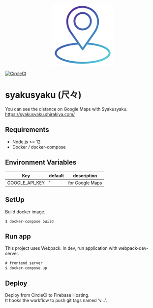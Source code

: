 <p align="center">
  <img width="200" height="200" src="https://raw.githubusercontent.com/shirakiya/syakusyaku/master/src/assets/logo.png">
</p>

[![CircleCI](https://circleci.com/gh/shirakiya/syakusyaku.svg?style=svg)](https://circleci.com/gh/shirakiya/syakusyaku)

# syakusyaku (尺々)
You can see the distance on Google Maps with Syakusyaku.  
https://syakusyaku.shirakiya.com/


## Requirements
- Node.js >= 12
- Docker / docker-compose


## Environment Variables
| Key            | default       | description                                                 |
|----------------|---------------|-------------------------------------------------------------|
| GOOGLE_API_KEY | ''            | for Google Maps                                             |



## SetUp
Build docker image.

```
$ docker-compose build
```


## Run app
This project uses Webpack. In dev, run application with webpack-dev-server.

```
# frontend server
$ docker-compose up
```


## Deploy
Deploy from CircleCI to Firebase Hosting.  
It hooks the workflow to push git tags named 'v...'.

